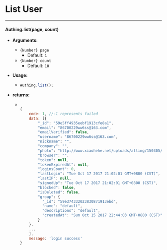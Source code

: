 # List User

----------

#### Authing.list(page, count)

- **Arguments:**

  - ```{Number} page```
    - Default: ```1```
  - ```{Number} count```
    - Default: ```10```

- **Usage:**

  - ``` javascript
	Authing.list();
  	```

- **returns:**

  - ``` javascript

  	{
  		code: 1, //-1 represents failed
  		data: [{
	        "_id": "59e5ff4935eebf1913cfe8a1",
	        "email": "86700229ww6ss@163.com",
	        "emailVerified": false,
	        "username": "86700229ww6ss@163.com",
	        "nickname": "",
	        "company": "",
	        "photo": "http://www.xiaohehe.net/uploads/allimg/150305/304-1503051H136.png",
	        "browser": "",
	        "token": null,
	        "tokenExpiredAt": null,
	        "loginsCount": 0,
	        "lastLogin": "Tue Oct 17 2017 21:02:01 GMT+0800 (CST)",
	        "lastIP": null,
	        "signedUp": "Tue Oct 17 2017 21:02:01 GMT+0800 (CST)",
	        "blocked": false,
	        "isDeleted": false,
	        "group": {
	          "_id": "59e374332023830871913ebd",
	          "name": "default",
	          "descriptions": "default",
	          "createdAt": "Sun Oct 15 2017 22:44:03 GMT+0800 (CST)"
	        }
      	},
      	...
      	],
  		message: 'login success'
  	}

    ```
